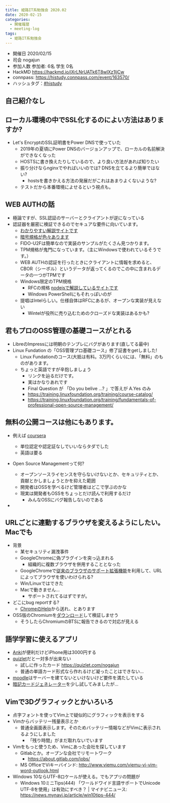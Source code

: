 ```yaml
---
title: 姫路IT系勉強会 2020.02
date: 2020-02-15
categories:
  - 開催履歴
  - meeting-log
tags:
  - 姫路IT系勉強会
---
```


* 開催日 2020/02/15
* 司会 nogajun
* 参加人数 参加者: 6名 学生 0名
* HackMD https://hackmd.io/jXrLNrUATk6T8wlXz1IjCw
* connpass: https://histudy.connpass.com/event/163570/
* ハッシュタグ：[#histudy](https://twitter.com/search?q=%23histudy&src=typd)

## 自己紹介なし

## ローカル環境の中でSSL化するのによい方法はありますか?

* Let's EncryptのSSL証明書をPower DNSで使っていた
    * 2019年の夏頃にPower DNSのバージョンアップで、ローカルの名前解決ができなくなった
    * HOSTSに書き換えたりしているので、より良い方法があれば知りたい
    * 振り分けならnginxでやればいいのでは? DNSを立てるより簡単ではない?
        * hostsを書きかえる方法の発展だがこれはあまりよくないような?
    * テストだから本番環境によせるという視点も。

## WEB AUTHの話

* 極論ですが、SSL認証のサーバーとクライアントが逆になっている
* 認証器を厳密に検証できるのでセキュアな要件に向いています。
    * [わかりやすい解説サイトです](https://techblog.yahoo.co.jp/advent-calendar-2018/webauthn/)
    * [暗号規格が色々あります](https://www.w3.org/TR/webauthn/#biblio-tpmv2-part2)
    * FIDO-U2Fは簡単なので実装のサンプルがたくさん見つかります。
    * TPM規格が鬼門になっています。（主にWindowsで使われているそうです。）
    * WEB AUTHの認証を行ったときにクライアントに情報を求めると、CBOR（シーボル）というデータが返ってくるのでこの中に含まれるデータの一つがTPMです
    * Windows限定のTPM規格
        * RFCの規格
        [nodejsで解説しているサイトです](https://medium.com/@herrjemand/verifying-fido-tpm2-0-attestation-fc7243847498)
        * Windows PowerShellにもそれっぽいのが
    * 提唱はIntelらしい。仕様自体はRFCにあるが、オープンな実装が見えない
        * Wintelが役所に売り込むためのクローズドな実装はあるかも?

## 君もプロのOSS管理の基礎コースがとれる

* LibreのImpressには明朝のテンプレにバグがあります(直してる最中)
* Linux Fundation の「OSS管理プロ基礎コース」修了証書をgetしました!
    * Linux Fundationのコース(大抵は有料。3万円くらい)には、「無料」のものがあります。
    * ちょっと英語ですが辛抱しましょう
        * リンクを辿るだけです。
        * 実はかなりあれです
        * Final Question が 「Do you belive ...? 」で答えが A.Yes のみ
        * https://training.linuxfoundation.org/training/course-catalog/
        * https://training.linuxfoundation.org/training/fundamentals-of-professional-open-source-management/

## 無料の公開コースは他にもあります。
* 例えば  [coursera](https://www.coursera.org/)
    * 単位認定や認定証なしでいいならタダでした
    * 英語は要る
* Open Source Managementって何?
    * オープンソースライセンスを守らないけないとか、セキュリティとか、貢献とかしましょうとかを抑えた範囲
    * 開発者はOSSを学べるけど管理者はどこで学ぶのかな
    * 現実は開発者もOSSをちょっとだけ読んで利用するだけ
        * みんなOSSにバグ報告しないのである

*

## URLごとに連動するブラウザを変えるようにしたい。Macでも
* 背景
    * 某セキュリティ漏洩事件
    * GoogleChromeに偽プラグインを突っ込まれる
        * 組織的に複数ブラウザを併用することとなった
    * GoogleChromeで[従来のブラウザのサポート拡張機能](https://support.google.com/chrome/a/answer/3019558?hl=ja)を利用して、URLによってブラウザを使いわけられる? 
    * Win/Linuxではできた
    * Macで動きません...
        * サポートされてるはずですが。
* どこにbug reportする?
    * [ChromeのHelp](https://support.google.com/chrome/answer/95315?co=GENIE.Platform%3DDesktop&hl=en)から送れ、とあります
* OSS版のChromiumを[ダウンロード](https://commondatastorage.googleapis.com/chromium-browser-snapshots/index.html)して検証しませう
    * そうしたらChromiumのBTSに報告できるので対応が見える

## 語学学習に使えるアプリ
* [Anki](https://apps.ankiweb.net/)が便利だけどiPhone用は3000円する
* [quizlet](https://quizlet.com/ja)だと一対多が出来ない
    * 試しに作ったカード https://quizlet.com/nogajun
    * 普通の単語カード形式なら作れるけど凝ったことはできない…
* [moodle](https://moodle.org/)はサーバーを建てないといけないけど要件を満たしている
* [暗記カードジェネレーター](https://cardgenerator.net/)を少し試してみましたが...

## Vimで3Dグラフィックとかいろいろ

* 点字フォントを使ってVim上で疑似的にグラフィックを表示をする
* Vimからバッテリー残量表示とか
    * 普通全画面表示します。そのためバッテリー情報などがVimに表示されるようにしました
        * 「残り時間」がまだ取れないでいます
* Vimをもっと使うため、Vimにあった会社を探しています
    * Gitlabとか。オープンな会社でリモートワーク
        * https://about.gitlab.com/jobs/
    * MS OfficeでViキーバインド: http://www.viemu.com/viemu-vi-vim-word-outlook.html
* Windows 10ならUTF-8ロケールが使える。でもアプリの問題が
    * Windows 10ミニTips(444) 「ワールドワイド言語サポートでUnicode UTF-8を使用」は有効にすべき？ | マイナビニュース: https://news.mynavi.jp/article/win10tips-444/
